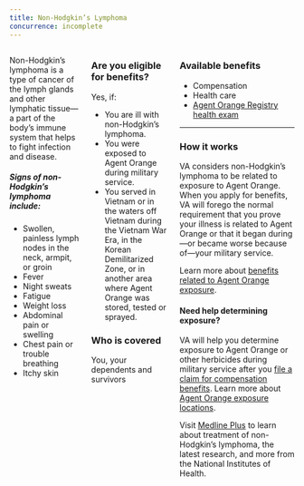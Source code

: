 ```yaml
---
title: Non-Hodgkin’s Lymphoma
concurrence: incomplete
---
```


<div class="main" role="main" markdown="0">

<div class="section one" markdown="0">
<div class="primary" markdown="0">
<div class="row" markdown="0">
<div class="small-12 columns usa-content">

<div markdown="1">

Non-Hodgkin’s lymphoma is a type of cancer of the lymph glands and other lymphatic tissue—a part of the body’s immune system that helps to fight infection and disease.

##### Signs of non-Hodgkin’s lymphoma include:
- Swollen, painless lymph nodes in the neck, armpit, or groin
- Fever
- Night sweats
- Fatigue
- Weight loss
- Abdominal pain or swelling
- Chest pain or trouble breathing
- Itchy skin
</div>

<div class="call-out" markdown="1">

### Are you eligible for benefits?

Yes, if:

- You are ill with non-Hodgkin’s lymphoma.
- You were exposed to Agent Orange during military service.
- You served in Vietnam or in the waters off Vietnam during the Vietnam War Era, in the Korean Demilitarized Zone, or in another area where Agent Orange was stored, tested or sprayed.


### Who is covered

 You, your dependents and survivors

</div>

<div markdown="1">

### Available benefits

- Compensation
- Health care
- [Agent Orange Registry health exam]( http://www.publichealth.va.gov/exposures/agentorange/benefits/registry-exam.asp)

<hr>

### How it works

VA considers non-Hodgkin’s lymphoma to be related to exposure to Agent Orange. When you apply for benefits, VA will forego the normal requirement that you prove your illness is related to Agent Orange or that it began during—or became worse because of—your military service.

Learn more about [benefits related to Agent Orange exposure](http://www.publichealth.va.gov/exposures/agentorange/benefits/index.asp).

#### Need help determining exposure?

VA will help you determine exposure to Agent Orange or other herbicides during military service after you [file a claim for compensation benefits](https://www.vets.gov/disability-benefits/claims-process/).
Learn more about [Agent Orange exposure locations](https://www.vets.gov/disability-benefits/conditions/exposure-to-hazardous-materials/agent-orange/).

Visit [Medline Plus](https://www.nlm.nih.gov/medlineplus/ency/article/000581.htm) to learn about treatment of non-Hodgkin’s lymphoma, the latest research, and more from the National Institutes of Health.


</div>
</div>

</div>

</div>
</div>
